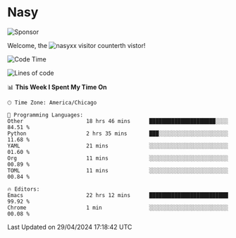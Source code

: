 # Nasy

<!--
<p align="center">
<img height="200" src="https://github-readme-stats.vercel.app/api?username=nasyxx&count_private=true&show_icons=true&theme=dracula&include_all_commits=true"/>
<img height="200" src="https://github-readme-stats.vercel.app/api/top-langs/?username=nasyxx&theme=dracula&hide=html,jupyter+notebook&count_private=true&show_icons=true"/>
</p>

  
----------------
-->

![Sponsor](https://img.shields.io/static/v1.svg?label=Sponsor&message=%E2%9D%A4&logo=GitHub&style=flat&color=pink)
 
Welcome, the ![nasyxx visitor counter](https://count.getloli.com/get/@nasyxx?theme=rule34)th vistor!
 
<!--START_SECTION:waka-->
![Code Time](http://img.shields.io/badge/Code%20Time-4%2C425%20hrs%2014%20mins-blue)

![Lines of code](https://img.shields.io/badge/From%20Hello%20World%20I%27ve%20Written-6.3%20million%20lines%20of%20code-blue)

📊 **This Week I Spent My Time On** 

```text
🕑︎ Time Zone: America/Chicago

💬 Programming Languages: 
Other                    18 hrs 46 mins      █████████████████████░░░░   84.51 % 
Python                   2 hrs 35 mins       ███░░░░░░░░░░░░░░░░░░░░░░   11.68 % 
YAML                     21 mins             ░░░░░░░░░░░░░░░░░░░░░░░░░   01.60 % 
Org                      11 mins             ░░░░░░░░░░░░░░░░░░░░░░░░░   00.89 % 
TOML                     11 mins             ░░░░░░░░░░░░░░░░░░░░░░░░░   00.84 % 

🔥 Editors: 
Emacs                    22 hrs 12 mins      █████████████████████████   99.92 % 
Chrome                   1 min               ░░░░░░░░░░░░░░░░░░░░░░░░░   00.08 % 
```


 Last Updated on 29/04/2024 17:18:42 UTC
<!--END_SECTION:waka-->

<!-- ![visitors](https://visitor-badge.laobi.icu/badge?page_id=nasyxx.nasyxx) -->
